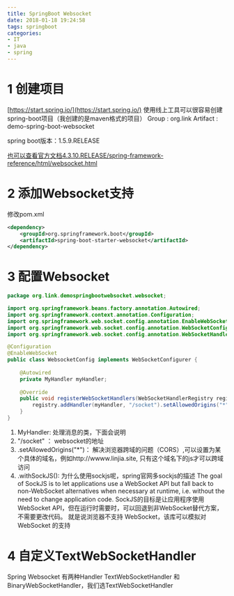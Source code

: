 ```yaml
---
title: SpringBoot Websocket
date: 2018-01-18 19:24:58
tags: springboot
categories:
- IT
- java
- spring
---
```


<!-- toc -->

# 1 创建项目
[https://start.spring.io/](https://start.spring.io/) 使用线上工具可以很容易创建spring-boot项目（我创建的是maven格式的项目）
Group :  org.link
Artifact : demo-spring-boot-websocket

spring boot版本：1.5.9.RELEASE

[也可以查看官方文档4.3.10.RELEASE/spring-framework-reference/html/websocket.html](https://docs.spring.io/spring/docs/4.3.10.RELEASE/spring-framework-reference/html/websocket.html)

# 2 添加Websocket支持
修改pom.xml
```xml
<dependency>
    <groupId>org.springframework.boot</groupId>
    <artifactId>spring-boot-starter-websocket</artifactId>
</dependency>
```

# 3 配置Websocket
```java
package org.link.demospringbootwebsocket.websocket;

import org.springframework.beans.factory.annotation.Autowired;
import org.springframework.context.annotation.Configuration;
import org.springframework.web.socket.config.annotation.EnableWebSocket;
import org.springframework.web.socket.config.annotation.WebSocketConfigurer;
import org.springframework.web.socket.config.annotation.WebSocketHandlerRegistry;

@Configuration
@EnableWebSocket
public class WebsocketConfig implements WebSocketConfigurer {
	
	@Autowired
	private MyHandler myHandler;
	
	@Override
	public void registerWebSocketHandlers(WebSocketHandlerRegistry registry) {	    	
		registry.addHandler(myHandler, "/socket").setAllowedOrigins("*").withSockJS();
	}
}
```
1. MyHandler: 处理消息的类，下面会说明
2. "/socket" ： websocket的地址
3. .setAllowedOrigins("*")： 解决浏览器跨域的问题（CORS）,可以设置为某个具体的域名，例如http://wwww.linjia.site, 只有这个域名下的js才可以跨域访问
4. .withSockJS(): 为什么使用sockjs呢，spring官网多sockjs的描述
    The goal of SockJS is to let applications use a WebSocket API but fall back to non-WebSocket alternatives when necessary at runtime, i.e. without the need to change application code.
    SockJS的目标是让应用程序使用WebSocket API，但在运行时需要时，可以回退到非WebSocket替代方案，不需要更改代码。 就是说浏览器不支持 WebSocket，该库可以模拟对 WebSocket 的支持   
    
# 4 自定义TextWebSocketHandler
Spring Websocket 有两种Handler TextWebSocketHandler 和 BinaryWebSocketHandler，我们选TextWebSocketHandler
